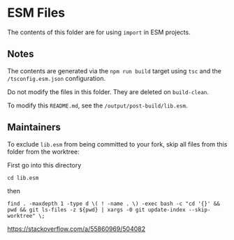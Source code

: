 ESM Files
=========

The contents of this folder are for using `import` in ESM
projects.


Notes
-----

The contents are generated via the `npm run build` target
using `tsc` and the `/tsconfig.esm.json` configuration.

Do not modify the files in this folder. They are deleted on `build-clean`.

To modify this `README.md`, see the `/output/post-build/lib.esm`.


Maintainers
-----
To exclude `lib.esm` from being committed to your fork, skip all files from this folder 
from the worktree:

First go into this directory
```
cd lib.esm
```
then
```
find . -maxdepth 1 -type d \( ! -name . \) -exec bash -c "cd '{}' && pwd && git ls-files -z ${pwd} | xargs -0 git update-index --skip-worktree" \;
```

https://stackoverflow.com/a/55860969/504082
